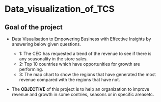 # Data_visualization_of_TCS

## Goal of the project
- Data	Visualisation to	Empowering	Business with	Effective	Insights by answering below given questions.
  - 1: The CEO has requested a trend of the revenue to see if there is any
 seasonality in the store sales.
  - 2: Top 10 countries which have opportunities for growth are
 performing.
  - 3: The map chart to show the regions that have generated the most revenue compared with
 the regions that have not.

 - The **OBJECTIVE** of this project is to help an organization to improve revenue and growth in some contries, seasons or in specific areasetc.
